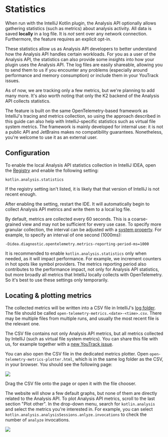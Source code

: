 # Statistics

When run with the IntelliJ Kotlin plugin, the Analysis API optionally allows gathering statistics (such as metrics)
about analysis activity. All data is saved **locally** in a log file. It is *not* sent over any network connection. 
Furthermore, the feature requires an explicit opt-in.

These statistics allow us as Analysis API developers to better understand how the Analysis API handles certain
workloads. For you as a user of the Analysis API, the statistics can also provide some insights into how your plugin 
uses the Analysis API. The log files are easily shareable, allowing you to send them to us if you encounter any 
problems (especially around performance and memory consumption) or include them in your YouTrack issues.

As of now, we are tracking only a few metrics, but we're planning to add many more. It's also worth noting that only the
K2 backend of the Analysis API collects statistics.

The feature is built on the same OpenTelemetry-based framework as IntelliJ's tracing and metrics collection, so using 
the approach described in this guide can also help with IntelliJ-specific statistics such as virtual file system 
metrics. The framework is mainly developed for internal use: it is not a public API and JetBrains makes no compatibility 
guarantees. Nonetheless, you're welcome to use it as an external user.

## Configuration

To enable the local Analysis API statistics collection in IntelliJ IDEA, open the 
[Registry](https://stackoverflow.com/questions/28415695/how-do-you-set-a-value-in-the-intellij-registry) and enable the
following setting:

```
kotlin.analysis.statistics
```

If the registry setting isn't listed, it is likely that that version of IntelliJ is not recent enough.

After enabling the setting, restart the IDE. It will automatically begin to collect Analysis API metrics and write them 
to a local log file.

By default, metrics are collected every 60 seconds. This is a coarse-grained view and may not be sufficient for every 
use case. To specify more granular collection, the interval can be adjusted with a 
[system property](https://www.jetbrains.com/help/idea/tuning-the-ide.html#configure-jvm-options). For example, to 
specify an interval of one second (1000ms):

```
-Didea.diagnostic.opentelemetry.metrics-reporting-period-ms=1000
```

It is recommended to enable `kotlin.analysis.statistics` only when needed, as it will impact performance. For example,
we increment counters in hot spots like symbol providers. The metrics reporting period also contributes to the 
performance impact, not only for Analysis API statistics, but more broadly all metrics that IntelliJ locally collects 
with OpenTelemetry. So it's best to use these settings only temporarily.

## Locating & plotting metrics

The collected metrics will be written into a CSV file in IntelliJ's 
[log folder](https://intellij-support.jetbrains.com/hc/en-us/articles/207241085-Locating-IDE-log-files). The file should
be called `open-telemetry-metrics.<date>-<time>.csv`. There may be multiple files from multiple runs, and usually the 
most recent file is the relevant one. 

The CSV file contains not only Analysis API metrics, but all metrics collected by IntelliJ (such as virtual file system 
metrics). You can share this file with us, for example together with a
[new YouTrack issue](https://youtrack.jetbrains.com/newIssue?project=KT).

You can also open the CSV file in the dedicated metrics plotter. Open `open-telemetry-metrics-plotter.html`, which is
in the same log folder as the CSV, in your browser. You should see the following page:

![](statistics-metrics-plotter-open-file.png)

Drag the CSV file onto the page or open it with the file chooser.

The website will show a few default graphs, but none of them are directly related to the Analysis API. To plot Analysis 
API metrics, scroll to the last section "Plot other". In the drop-down menu, search for `kotlin.analysis` and select the 
metrics you're interested in. For example, you can select `kotlin.analysis.analysisSessions.anlyze.invocations` to check
the number of `analyze` invocations.

![](statistics-metrics-plotter-analyze-invocations.png)
